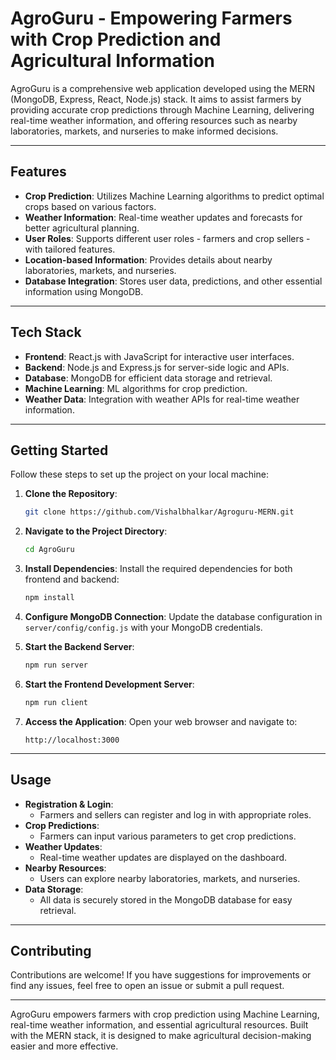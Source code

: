 # AgroGuru - Empowering Farmers with Crop Prediction and Agricultural Information

AgroGuru is a comprehensive web application developed using the MERN (MongoDB, Express, React, Node.js) stack. It aims to assist farmers by providing accurate crop predictions through Machine Learning, delivering real-time weather information, and offering resources such as nearby laboratories, markets, and nurseries to make informed decisions.

---

## Features

- **Crop Prediction**: Utilizes Machine Learning algorithms to predict optimal crops based on various factors.
- **Weather Information**: Real-time weather updates and forecasts for better agricultural planning.
- **User Roles**: Supports different user roles - farmers and crop sellers - with tailored features.
- **Location-based Information**: Provides details about nearby laboratories, markets, and nurseries.
- **Database Integration**: Stores user data, predictions, and other essential information using MongoDB.

---

## Tech Stack

- **Frontend**: React.js with JavaScript for interactive user interfaces.
- **Backend**: Node.js and Express.js for server-side logic and APIs.
- **Database**: MongoDB for efficient data storage and retrieval.
- **Machine Learning**: ML algorithms for crop prediction.
- **Weather Data**: Integration with weather APIs for real-time weather information.

---

## Getting Started

Follow these steps to set up the project on your local machine:

1. **Clone the Repository**:

   ```bash
   git clone https://github.com/Vishalbhalkar/Agroguru-MERN.git
   ```

2. **Navigate to the Project Directory**:

   ```bash
   cd AgroGuru
   ```

3. **Install Dependencies**:
   Install the required dependencies for both frontend and backend:

   ```bash
   npm install
   ```

4. **Configure MongoDB Connection**:
   Update the database configuration in `server/config/config.js` with your MongoDB credentials.

5. **Start the Backend Server**:

   ```bash
   npm run server
   ```

6. **Start the Frontend Development Server**:

   ```bash
   npm run client
   ```

7. **Access the Application**:
   Open your web browser and navigate to:

   ```
   http://localhost:3000
   ```

---

## Usage

- **Registration & Login**:
  - Farmers and sellers can register and log in with appropriate roles.
- **Crop Predictions**:
  - Farmers can input various parameters to get crop predictions.
- **Weather Updates**:
  - Real-time weather updates are displayed on the dashboard.
- **Nearby Resources**:
  - Users can explore nearby laboratories, markets, and nurseries.
- **Data Storage**:
  - All data is securely stored in the MongoDB database for easy retrieval.

---

## Contributing

Contributions are welcome! If you have suggestions for improvements or find any issues, feel free to open an issue or submit a pull request.

---

AgroGuru empowers farmers with crop prediction using Machine Learning, real-time weather information, and essential agricultural resources. Built with the MERN stack, it is designed to make agricultural decision-making easier and more effective.

